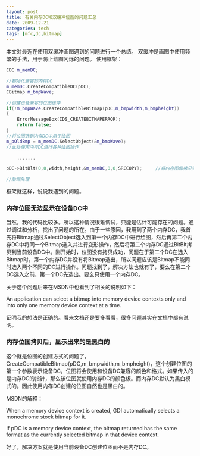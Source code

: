 ```yaml
---
layout: post
title: 有关内存DC和双缓冲位图的问题汇总
date: 2009-12-21
categories: tech
tags: [mfc,dc,bitmap]
---
```


本文对最近在使用双缓冲画图遇到的问题进行一个总结。
双缓冲是画图中使用频繁的手法，用于防止绘图闪烁的问题。
使用框架：
```C++
CDC m_memDC;

//初始化兼容的内存DC
m_memDC.CreateCompatibleDC(pDC);
CBitmap m_bmpWave;

//创建设备兼容的位图缓冲
if(!m_bmpWave.CreateCompatibleBitmap(pDC,m_bmpwidth,m_bmpheight))
{
    ErrorMessageBox(IDS_CREATEBITMAPERROR);
    return false;
}
//将位图选到内存DC中用于绘图
m_pOldBmp = m_memDC.SelectObject(&m_bmpWave);
//此处使用内存DC进行各种绘图操作

    .......

pDC->BitBlt(0,0,width,height,&m_memDC,0,0,SRCCOPY);     //将内存图像拷贝到当前设备DC中完成绘图的显示

//后继处理
```
框架就这样，说说我遇到的问题。

### 内存位图无法显示在设备DC中

当然，我的代码比较多。所以这种情况很难调试，只能是估计可能存在的问题。通过调试和分析，找出了问题的所在。由于一些原因，我用到了两个内存DC，我首先将Bitmap通过SelectObject选入到第一个内存DC中进行绘图，然后再第二个内存DC中将同一个Bitmap选入并进行变形操作，然后将第二个内存DC通过BitBlt拷贝到当前设备DC中。刚开始时，位图没有拷贝成功，问题在于第二个DC在选入Bitmap时，第一个内存DC并没有将Bitmap选出，所以问题应该是Bitmap不能同时选入两个不同的DC进行操作。问题找到了，解决方法也就有了，要么在第二个DC选入之前，第一个DC先选出。要么只使用一个内存DC。

关于这个问题后来在MSDN中也看到了相关的说明如下：

An application can select a bitmap into memory device contexts only and into only one memory device context at a time.

证明我的想法是正确的。看来文档还是要多看看，很多问题其实在文档中都有说明。

### 内存位图拷贝后，显示出来的是黑白的

这个就是位图的创建方式的问题了，CreateCompatibleBitmap(pDC,m_bmpwidth,m_bmpheight)，这个创建位图的第一个参数表示设备DC，位图将会使用和设备DC兼容的颜色和格式。如果传入的是内存DC的指针，那么该位图就使用内存DC的颜色板。而内存DC默认为黑白模式的。因此使用内存DC创建的位图自然也是黑白的。

MSDN的解释：

When a memory device context is created, GDI automatically selects a monochrome stock bitmap for it.

If pDC is a memory device context, the bitmap returned has the same format as the currently selected bitmap in that device context.

好了，解决方案就是使用当前设备DC创建位图而不是内存DC。
